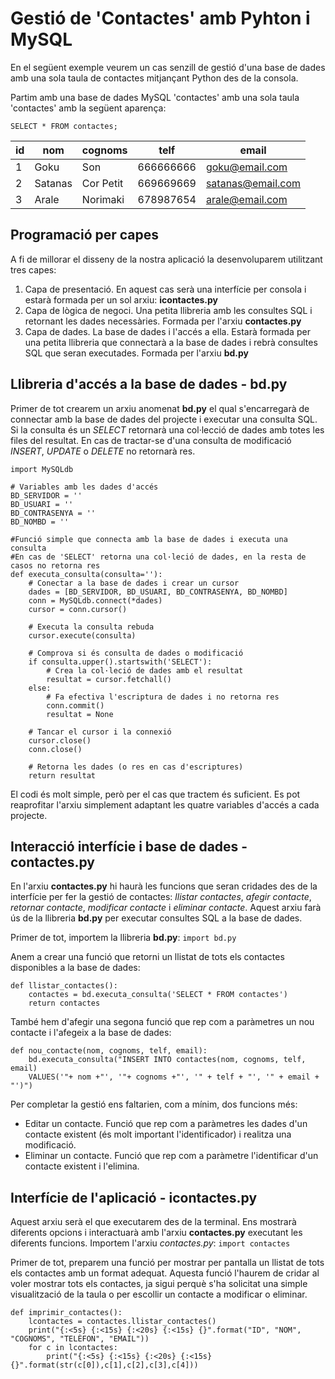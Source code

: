 # Gestió de 'Contactes' amb Pyhton i MySQL
En el següent exemple veurem un cas senzill de gestió d'una base de dades amb una sola taula de contactes mitjançant Python des de la consola.

Partim amb una base de dades MySQL 'contactes' amb una sola taula 'contactes' amb la següent aparença:

`SELECT * FROM contactes;`

|id|nom|cognoms|telf|email|
|--|---|-------|----|-----|
|1|Goku|Son|666666666|goku@email.com|
|2|Satanas|Cor Petit|669669669|satanas@email.com|
|3|Arale|Norimaki|678987654|arale@email.com|

## Programació per capes
A fi de millorar el disseny de la nostra aplicació la desenvoluparem utilitzant tres capes:
1. Capa de presentació. En aquest cas serà una interfície per consola i estarà formada per un sol arxiu: **icontactes.py**
2. Capa de lògica de negoci. Una petita llibreria amb les consultes SQL i retornant les dades necessàries. Formada per l'arxiu **contactes.py**
3. Capa de dades. La base de dades i l'accés a ella. Estarà formada per una petita llibreria que connectarà a la base de dades i rebrà consultes SQL que seran executades. Formada per l'arxiu **bd.py**

## Llibreria d'accés a la base de dades - bd.py
Primer de tot crearem un arxiu anomenat **bd.py** el qual s'encarregarà de connectar amb la base de dades del projecte i executar una consulta SQL. Si la consulta és un *SELECT* retornarà una col·lecció de dades amb totes les files del resultat. En cas de tractar-se d'una consulta de modificació *INSERT*, *UPDATE* o *DELETE* no retornarà res. 
```
import MySQLdb

# Variables amb les dades d'accés
BD_SERVIDOR = ''
BD_USUARI = ''
BD_CONTRASENYA = ''
BD_NOMBD = ''

#Funció simple que connecta amb la base de dades i executa una consulta
#En cas de 'SELECT' retorna una col·leció de dades, en la resta de casos no retorna res
def executa_consulta(consulta=''):
    # Conectar a la base de dades i crear un cursor
    dades = [BD_SERVIDOR, BD_USUARI, BD_CONTRASENYA, BD_NOMBD]
    conn = MySQLdb.connect(*dades)
    cursor = conn.cursor()

    # Executa la consulta rebuda
    cursor.execute(consulta)

    # Comprova si és consulta de dades o modificació
    if consulta.upper().startswith('SELECT'):
        # Crea la col·leció de dades amb el resultat
        resultat = cursor.fetchall()
    else:
        # Fa efectiva l'escriptura de dades i no retorna res
        conn.commit()
        resultat = None

    # Tancar el cursor i la connexió
    cursor.close()
    conn.close()

    # Retorna les dades (o res en cas d'escriptures)
    return resultat
```
El codi és molt simple, però per el cas que tractem és suficient. Es pot reaprofitar l'arxiu simplement adaptant les quatre variables d'accés a cada projecte.

## Interacció interfície i base de dades - contactes.py
En l'arxiu **contactes.py** hi haurà les funcions que seran cridades des de la interfície per fer la gestió de contactes: *llistar contactes*, *afegir contacte*, *retornar contacte*, *modificar contacte* i *eliminar contacte*. Aquest arxiu farà ús de la llibreria **bd.py** per executar consultes SQL a la base de dades.

Primer de tot, importem la llibreria **bd.py**:
`import bd.py`

Anem a crear una funció que retorni un llistat de tots els contactes disponibles a la base de dades:
```
def llistar_contactes():
    contactes = bd.executa_consulta('SELECT * FROM contactes')
    return contactes
```
També hem d'afegir una segona funció que rep com a paràmetres un nou contacte i l'afegeix a la base de dades:
```
def nou_contacte(nom, cognoms, telf, email):
    bd.executa_consulta("INSERT INTO contactes(nom, cognoms, telf, email) 
    VALUES('"+ nom +"', '"+ cognoms +"', '" + telf + "', '" + email + "')")
```
Per completar la gestió ens faltarien, com a mínim, dos funcions més:
* Editar un contacte. Funció que rep com a paràmetres les dades d'un contacte existent (és molt important l'identificador) i realitza una modificació.
* Eliminar un contacte. Funció que rep com a paràmetre l'identificar d'un contacte existent i l'elimina.
## Interfície de l'aplicació - icontactes.py
Aquest arxiu serà el que executarem des de la terminal. Ens mostrarà diferents opcions i interactuarà amb l'arxiu **contactes.py** executant les diferents funcions.
Importem l'arxiu *contactes.py*:
`import contactes`

Primer de tot, preparem una funció per mostrar per pantalla un llistat de tots els contactes amb un format adequat. Aquesta funció l'haurem de cridar al voler mostrar tots els contactes, ja sigui perquè s'ha solicitat una simple visualització de la taula o per escollir un contacte a modificar o eliminar.
```
def imprimir_contactes():
    lcontactes = contactes.llistar_contactes()
    print("{:<5s} {:<15s} {:<20s} {:<15s} {}".format("ID", "NOM", "COGNOMS", "TELÈFON", "EMAIL"))
    for c in lcontactes:
        print("{:<5s} {:<15s} {:<20s} {:<15s} {}".format(str(c[0]),c[1],c[2],c[3],c[4]))

```
